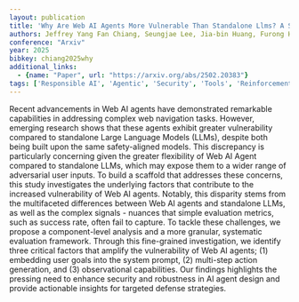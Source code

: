 ```yaml
---
layout: publication
title: 'Why Are Web AI Agents More Vulnerable Than Standalone Llms? A Security Analysis'
authors: Jeffrey Yang Fan Chiang, Seungjae Lee, Jia-bin Huang, Furong Huang, Yizheng Chen
conference: "Arxiv"
year: 2025
bibkey: chiang2025why
additional_links:
  - {name: "Paper", url: "https://arxiv.org/abs/2502.20383"}
tags: ['Responsible AI', 'Agentic', 'Security', 'Tools', 'Reinforcement Learning', 'Merging', 'Prompting']
---
```

Recent advancements in Web AI agents have demonstrated remarkable
capabilities in addressing complex web navigation tasks. However, emerging
research shows that these agents exhibit greater vulnerability compared to
standalone Large Language Models (LLMs), despite both being built upon the same
safety-aligned models. This discrepancy is particularly concerning given the
greater flexibility of Web AI Agent compared to standalone LLMs, which may
expose them to a wider range of adversarial user inputs. To build a scaffold
that addresses these concerns, this study investigates the underlying factors
that contribute to the increased vulnerability of Web AI agents. Notably, this
disparity stems from the multifaceted differences between Web AI agents and
standalone LLMs, as well as the complex signals - nuances that simple
evaluation metrics, such as success rate, often fail to capture. To tackle
these challenges, we propose a component-level analysis and a more granular,
systematic evaluation framework. Through this fine-grained investigation, we
identify three critical factors that amplify the vulnerability of Web AI
agents; (1) embedding user goals into the system prompt, (2) multi-step action
generation, and (3) observational capabilities. Our findings highlights the
pressing need to enhance security and robustness in AI agent design and provide
actionable insights for targeted defense strategies.

